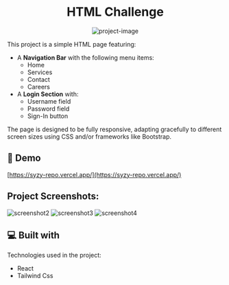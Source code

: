 <h1 align="center" id="title">HTML Challenge</h1>

<p align="center"><img src="https://socialify.git.ci/DeepakJayavel1910/syzy-repo/image?language=1&amp;owner=1&amp;name=1&amp;stargazers=1&amp;theme=Light" alt="project-image"></p>

<p id="description">This project is a simple HTML page featuring:</p>
    <ul>
        <li>A <strong>Navigation Bar</strong> with the following menu items:
            <ul>
                <li>Home</li>
                <li>Services</li>
                <li>Contact</li>
                <li>Careers</li>
            </ul>
        </li>
        <li>A <strong>Login Section</strong> with:
            <ul>
                <li>Username field</li>
                <li>Password field</li>
                <li>Sign-In button</li>
            </ul>
        </li>
    </ul>
    <p>The page is designed to be fully responsive, adapting gracefully to different screen sizes using CSS and/or frameworks like Bootstrap.</p>

<h2>🚀 Demo</h2>

[https://syzy-repo.vercel.app/](https://syzy-repo.vercel.app/)

<h2>Project Screenshots:</h2>

![screenshot2](https://github.com/user-attachments/assets/fee59407-a49c-4c34-82e0-74a479488fed)
![screenshot3](https://github.com/user-attachments/assets/27252640-f9e9-4021-9eaa-6c8c9aefa11f)
![screenshot4](https://github.com/user-attachments/assets/277547d4-938a-4567-8832-1709fd97236b)

<h2>💻 Built with</h2>

Technologies used in the project:

- React
- Tailwind Css
